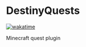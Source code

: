 # DestinyQuests

[![wakatime](https://wakatime.com/badge/github/rysiek21/DestinyQuests.svg)](https://wakatime.com/badge/github/rysiek21/DestinyQuests)

Minecraft quest plugin
